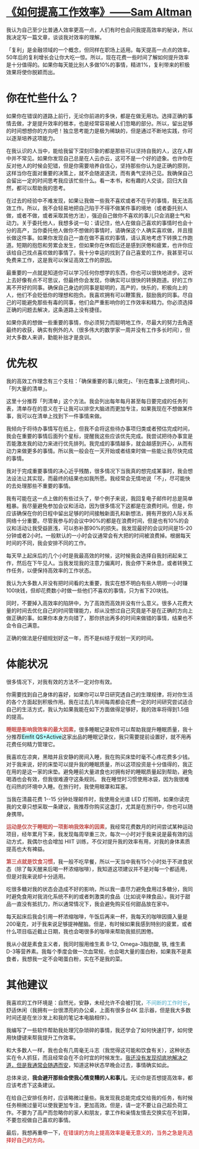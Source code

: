 # [《如何提高工作效率》——Sam Altman](https://github.com/Vitowong00/gitblog/issues/19)

我认为自己至少比普通人效率更高一点，人们有时也会问我提高效率的秘诀，所以我决定写一篇文章，谈谈我对效率的理解。

「复利」是金融领域的一个概念，但同样在职场上适用。每天提高一点点的效率，50年后的复利增长会让你大吃一惊。所以，现在花费一些时间了解如何提升效率是十分值得的。如果你每天能比别人多做10%的事情，精进1%，复利带来的积极效果将使你脱颖而出。

# 你在忙些什么？
如果你在错误的道路上前行，无论你前进的多快，都是在做无用功。选择正确的事情去做，才是提升效率的根本，也是经常容易被人们忽略的部分。所以，留出足够的时间想想你的方向吧！独立思考能力是极为稀缺的，但是通过不断地实践，你可以逐渐培养这项能力。

在我认识的人当中，能给我留下深刻印象的都是那些可以坚持自我的人，这在人群中并不常见。如果你发现自己总是在人云亦云，这可不是一个好的迹象。也许你在反对他人的时候会犯错，但是你需要培养自信心，坚持那些你认为是正确的原则，这样当你在面对重要的决策上，就不会随波逐流，而有勇气坚持己见。我确保自己会留出一定的时间思考我应该忙些什么。看一本书，和有趣的人交谈，回归大自然，都可以帮助我的思考。 

在过去的经验中不难发现，如果让我做一些我不喜欢或者不在乎的事情，我无法高效工作。所以，我不会轻易地把自己陷于不得不做某件事的境地（或者委托别人做，或者不做，或者采取其他方法），强迫自己做你不喜欢的事儿只会消磨士气和动力。关于委托他人，我想多说一句：请记住，他人在做自己喜欢的事情时也会十分的高产，当你委托他人做你不想做的事情时，请确保这个人确实喜欢做，并且擅长做这件事。如果你发现自己一直在做不喜欢的事情，请认真地考虑下转换工作跑道。短期的抱怨和劳累会发生，但如果你在休假后还是感到厌倦和疲累，也许你应该给自己找点喜欢做的事情了。我十分幸运的找到了自己喜爱的工作，我甚至可以免费来工作，这是我可以保证高效工作的原因。 

最重要的一点就是知道你可以学习任何你想学的东西，你也可以很快地进步。这听上去好像有点不可思议，但最终你会发现，你确实可以很快的转换跑道。好的工作离不开好的同事。确保自己身边的同事是聪明的，高产的，快乐的，积极向上的人，他们不会贬低你的理想和抱负。我喜欢拥有可以鞭策我，鼓励我的同事。尽自己的可能避免那些有毒的同事，他们会严重影响你的工作效率和精力。你必须选择正确的问题去解决，这条道路上没有捷径。

如果你真的想做一些重要的事情，你必须努力而聪明地工作，尽最大的努力去角逐最终的收获，确实有例外的人（很多伟大的数学家一周并没有工作多长时间），但对大多数人来讲，勤能补拙才是良训。

# 优先权 
我的高效工作理念有三个支柱：「确保重要的事儿做完」、「别在蠢事上浪费时间」、「列大量的清单」。

这里十分推荐「列清单」这个方法。我会列出每年每月甚至每日要完成的任务列表，清单存在的意义在于让我可以排空大脑进而更加专注，如果我现在不想做某件事，我可以在清单上找到下一件事情来做。

我倾向于将待办事情写在纸上，但我不会将这些待办事项归类或者预估完成时间，我会在重要的事情后面列个星标，提醒我这些应该优先完成。我尝试把待办事宜是否能激发我的动力来进行优先排列。我完成的事情越多，就会越感到开心，从而有动力来做更多的事情。所以我一般会在一天开始或者结束时做一些能让我尽快完成的事情。

我对于完成重要事情的决心近乎残酷，很多情况下当我真的想完成某事时，我会想法设法让其实现，而最终的结果也如我所愿。我经常会无情地说「不」，尽可能快的去处理那些不重要的事情。

我有可能在这一点上做的有些过头了，举个例子来说，我回复电子邮件时总是简单粗暴。我尽量避免参加会议和活动，因为很多情况下这都是在浪费时间。但是，你应该确保在你的日程中留出足够的时间接触新面孔和新想法，拥有开放的人际关系网络十分重要。尽管我参与的会议中90%的都是在浪费时间，但是也有10%的会议和活动让我受益匪浅，可以弥补那90%的损失。我发现最好的会议时间是15-20分钟或者2小时。一般默认的一小时会议通常会有大把的时间被浪费掉。根据每天时间的不同，我会安排不同的工作。

每天早上起床后的几个小时是我最高效的时候，这时候我会选择自我封闭起来工作，然后在下午见人。当我发现我的注意力偏离时，我会停下来休息，或者转换工作任务，以便保持高效率的工作状态。

我认为大多数人并没有把时间看的太重要，我实在想不明白有些人明明一小时赚100块钱，但却花费数小时做一些他们不喜欢的事情，只为省下20块钱。

同时，不要掉入高效率的陷阱中，为了高效而高效并没有什么意义。很多人花费大量的时间去优化自己的时间管理能力，却从没想过自己究竟是不是在正确的方向上做正确的事。如果你本身方向错了，那你挤出再多的时间来做错的事情，结果也不会令自己满意。

正确的做法是仔细规划好这一年，而不是纠结于规划一天的时间。 

# 体能状况 

很多情况下，对我有效的方法不一定对你有效。

你需要找到自己身体的喜好，如果你可以早日研究透自己的生理规律，将对你生活的各个方面起到积极作用。我在过去几年间每周都会花费一定的时间研究尝试适合自己的生活方式，我认为如果我能在如下方面做得足够好，我的效率将得到1.5倍的提高。 

<font color="#c0504d">**睡眠是影响我效率的最大因素**</font>，很多睡眠记录软件可以帮助我提升睡眠质量，我十分推荐<span style="background:#b1ffff">Emfit QS+Active</span>这家出品的睡眠记录仪，我只需要提前设置好，就不用再花费任何精力管理它。

我喜欢在凉爽，黑暗并且安静的房间入睡，我在购买床垫时毫不心疼花费多少钱。对于我来说，好的床垫可以提升我的睡眠质量，所以这项投资是十分值得的，我正在用的是这一家的床垫。避免睡前大量进食也对拥有好的睡眠质量起到帮助，避免喝酒也会有效，但我很难遵守这条规则。 我在睡觉时习惯使用冰袋，因为我很难在闷热的环境中入睡。在旅行时，我使用眼罩和耳塞。

 当我在清晨花费 1--15 分钟处理邮件时，我使用全光谱 LED 灯照明，如果你读完我的文章只想采取一条建议，我推荐你购买这盏灯，尤其是在旅行中，你也可以随身携带。 
 
<font color="#c0504d"> **运动是仅次于睡眠的一项影响我效率的因素**</font>，我经常花费数月的时间尝试某种运动项目，经年累月下来，我发现每周举重三次，每次一小时对于我来说是最有效的运动方式，我偶尔也会增加 HIIT 训练，不仅对提升我的效率有用，对我的身体素质提高也大有裨益。 
 
<font color="#c0504d"> **第三点就是饮食习惯**</font>，我一般不吃早餐，所以一天当中我有15个小时处于不进食状态（除了每天醒来后喝一杯浓缩咖啡），我知道这项建议并不是对每一个都适用，但是对我来说却十分适用。 

吃很多糖对我的状态会造成不好的影响，所以我一直尽力避免食用过多糖分，我同时避免食用对我消化系统不利的或者刺激类的食品（比如说辛辣食品）。我对于甜品一直没有抵抗力，所以通常情况下，我会避免购买任何甜品放在家中。

每天起床后我会引用一杯浓缩咖啡，午饭后再来一杯，我每天的咖啡因摄入量是200毫克，对于我来说足够提神醒脑。但是，有时候如果我感到特别的疲累，或者什么项目临近截止日期，我也会喝很多的咖啡来帮助我抵抗困倦。 

我从小就是素食主义者，我同时服用维生素 B-12, Omega-3脂肪酸, 铁, 维生素 D-3等营养素。我每个季度会做一次血常规，也会喝大量的蛋白粉，如果我不是素食者，我想我一定不会喝蛋白粉，实在不是我的菜。 

# 其他建议

我喜欢的工作环境是：自然光，安静，未经允许不会被打扰，<font color="#4bacc6">不间断的工作时长</font>，舒适休闲（我拥有一台很漂亮的办公桌，上面有很多台4K 显示器，但是我大多数时间还是在坐沙发上和我的笔记本电脑相伴）。 

我编写了一些软件帮助我处理冗杂琐碎的事情，我还学会了如何快速打字，如何使用快捷键来帮我提升工作效率。 

和大多数人一样，我也会有几周毫无斗志（我觉得这可能和饮食有关），这种状态实在令人抓狂，而且经常会在不合时宜的时候发生。<u>我还没有发现彻底地解决之道，但是我通常会随遇而安</u>，知道这种状态早晚会过去，事情确实如此。

总体来说，**我会避开那些会使我心情变糟的人和事儿**，无论你是否想提高效率，都应该考虑下这条建议。

在给自己安排任务时，应该略微过量些。我发现我总能完成交给我的任务，有时候任务稍微过量可以使我更加专注，更加高效。但是，请一定不要让自己超负荷工作。不要为了高产而忽略你的家人和朋友，拿工作和亲情友情去交换实在不划算，不要忽视做自己喜欢的事情。 

最后，我想再重申一下，<font color="#c00000">在错误的方向上提高效率是毫无意义的，当务之急是先选择好自己的方向。</font>